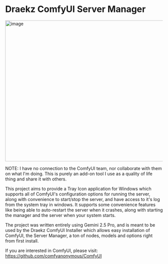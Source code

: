# Draekz ComfyUI Server Manager

<img width="518" height="451" alt="image" src="https://github.com/user-attachments/assets/11906ed9-4fe5-41d0-8d2b-8cf94c78b9d2" />

NOTE: I have no connection to the ComfyUI team, nor collaborate with them on what I'm doing. This is purely an add-on tool I use as a quality of life thing and share it with others.

This project aims to provide a Tray Icon application for Windows which supports all of ComfyUI's configuration options for running the server, along with convenience to start/stop the server, and have access to it's log from the system tray in windows. It supports some convenience features like being able to auto-restart the server when it crashes, along with starting the manager and the server when your system starts.

The project was written entirely using Gemini 2.5 Pro, and is meant to be used by the Draekz ComfyUI Installer which allows easy installation of ComfyUI, the Server Manager, a ton of nodes, models and options right from first install.

If you are interested in ComfyUI, please visit:
https://github.com/comfyanonymous/ComfyUI
